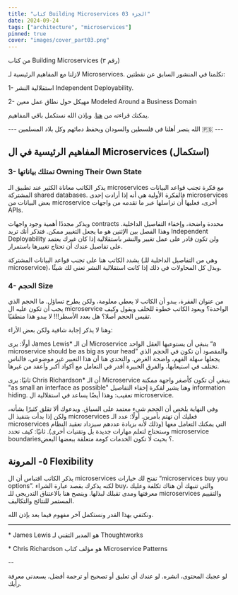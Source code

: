 ```yaml
---
title: "كتاب Building Microservices الجزء 03"
date: 2024-09-24
tags: ["architecture", "microservices"]
pinned: true
cover: "images/cover_part03.png"
---
```


من كتاب Building Microservices (رقم ٣)

لازلنا مع المفاهيم الرئيسية لـ Microservices. تكلمنا في المنشور السابق عن نقطتين:

1- استقلالية النشر Independent Deployability.

2- مهيكل حول نطاق عمل معين Modeled Around a Business Domain

يمكنك قراءته من [هنا](../building_microserivces_02/). وبإذن الله نستكمل باقي المفاهيم.

--- الله ينصر أهلنا في فلسطين والسودان ويحفظ دمائهم وكل بلاد المسلمين 🇵🇸 ---

## المفاهيم الرئيسية في ال Microservices (استكمال)

### 3- تمتلك بياناتها Owning Their Own State

يذكر الكاتب معاناة الكثير عند تطبيق الـ microservices مع فكرة تجنب قواعد البيانات المشتركة shared databases. فالفكرة الأولية هي أنه إذا أرادت إحدى microservices بعض البيانات من microservice أخرى، فعليها أن تراسلها عبر ما تقدمه من واجهات APIs.

ويذكر مجددًا أهمية وجود واجهات contracts محددة واضحة، وإخفاء التفاصيل الداخلية.
وهذا الفصل بين الإثنين هو ما يجعل التغيير ممكن. فتذكر أنك تريد Independent Deployability ولن تكون قادر على عمل تغيير والنشر باستقلالية إذا كان غيرك يعتمد على تفاصيل عندك أن تحتاج تغييرها باستمرار.

يشدد الكاتب هنا على تجنب قواعد البيانات المشتركة (وهي من التفاصيل الداخلية للـ microservice)، وبذل كل المحاولات في ذلك إذا كانت استقلالية النشر تعني لك شيئًا.

### 4- الحجم Size

من عنوان الفقرة، يبدو أن الكاتب لا يعطي معلومة، ولكن يطرح تساؤل. ما الحجم الذي يجب أن تكون عليه ال microservice الواحدة؟ ويعود الكاتب خطوة للخلف ويقول وكيف تقيس الحجم أصلا؟ هل بعدد الأسطر!!! لا يبدو هذا منطقيًا. 

وهنا لا يذكر إجابة شافية ولكن بعض الأراء:

أولًا: يرى James Lewis\* أن الـ Microservice ينبغي أن يستوعبها العقل الواحد “a microservice should be as big as your head”
والمقصود أن تكون في الحجم الذي يجعلها سهلة الفهم، واضحة الغرض. والتحدي هنا أن هذا التعبير غير موضوعي، فالناس تختلف في استيعابها، والفرق الخبيرة أقدر في التعامل مع أكواد أكبر وأعقد من غيرها.

ثانيًا: يرى Chris Richardson\* أن الـ Microservice ينبغي أن تكون كأصغر واجهة ممكنة "as small an interface as possible"
وهنا يشير لفكرة إخفاء التفاصيل information hiding.
تعقيب: وهذا أيضًا يساعد في استقلالية ال microservice.

وفي النهاية يلخص أن الحجم شيء معتمد على السياق. ويدعوك ألا تقلق كثيرًا بشأنه، ولكن إذا بدأت بتنفيذ ال microservices فعليك أن تهتم بأمرين. أولًا: عدد الـ microservices التي يمكنك التعامل معها (وذلك لأنه بزيادة عددهم سيزداد تعقيد النظام وستحتاج لتعلم مهارات جديدة بل وتقنيات أخرى). ثانيًا: كيف تحدد microservice boundaries؟ بحيث لا تكون الخدمات كومة متعلقة ببعضها البعض.

## ٥- المرونة Flexibility

يذكر الكاتب اقتباس أن ال microservices تفتح لك خيارات “microservices buy you options”.
لكنه يذكرك بقصد عبارة الشراء buy، والتي تنبهك أن هناك تكلفة وعليك معرفتها ومدى تقبلك لبذلها.
وينصح هنا بالاعتناق التدريجي للـ microservices والتقييم المستمر للنتائج والتكاليف.


ونكتفي بهذا القدر ونستكمل آخر مفهوم فيما بعد بإذن الله.

---

\* James Lewis هو المدير التقني لـ Thoughtworks 

\* Chris Richardson هو مؤلف كتاب Microservice Patterns

--

لو عجبك المحتوى، انشره.
لو عندك أي تعليق أو تصحيح أو ترجمة أفضل، يسعدني معرفة رأيك.


